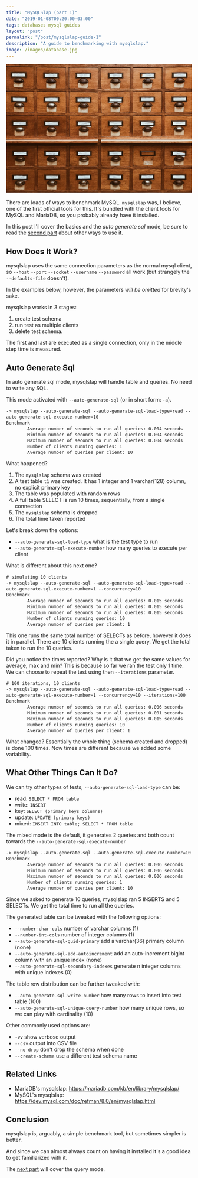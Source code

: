 ```yaml
---
title: "MySQLSlap (part 1)"
date: "2019-01-08T00:20:00-03:00"
tags: databases mysql guides
layout: "post"
permalink: "/post/mysqlslap-guide-1"
description: "A guide to benchmarking with mysqlslap."
image: /images/database.jpg
---
```


![](/images/database.jpg)

There are loads of ways to benchmark MySQL. `mysqlslap` was, I believe, one of the first official tools for this. It's bundled with the client tools for MySQL and MariaDB,
so you probably already have it installed.

In this post I'll cover the basics and the _auto generate sql_ mode, be sure to read the [second part](./mysqlslap-guide-2) about other ways to use it.


## How Does It Work?

mysqlslap uses the same connection parameters as the normal mysql client, so `--host` `--port` `--socket` `--username` `--password` all work
 (but strangely the `--defaults-file` doesn't).

In the examples below, however, the parameters _will be omitted_ for brevity's sake.

mysqlslap works in 3 stages:

1.  create test schema
2.  run test as multiple clients
3.  delete test schema.

The first and last are executed as a single connection, only in the middle step time is measured.


## Auto Generate Sql

In auto generate sql mode, mysqlslap will handle table and queries. No need to write any SQL.

This mode activated with `--auto-generate-sql` (or in short form: `-a`).

```nil
-> mysqlslap --auto-generate-sql --auto-generate-sql-load-type=read --auto-generate-sql-execute-number=10
Benchmark
        Average number of seconds to run all queries: 0.004 seconds
        Minimum number of seconds to run all queries: 0.004 seconds
        Maximum number of seconds to run all queries: 0.004 seconds
        Number of clients running queries: 1
        Average number of queries per client: 10
```

What happened?

1.  The `mysqlslap` schema was created
2.  A test table `t1` was created. It has 1 integer and 1 varchar(128) column, no explicit primary key
3.  The table was populated with random rows
4.  A full table SELECT is run 10 times, sequentially, from a single connection
5.  The `mysqlslap` schema is dropped
6.  The total time taken reported

Let's break down the options:

-   `--auto-generate-sql-load-type` what is the test type to run
-   `--auto-generate-sql-execute-number` how many queries to execute per client

What is different about this next one?

```nil
# simulating 10 clients
-> mysqlslap --auto-generate-sql --auto-generate-sql-load-type=read --auto-generate-sql-execute-number=1 --concurrency=10
Benchmark
        Average number of seconds to run all queries: 0.015 seconds
        Minimum number of seconds to run all queries: 0.015 seconds
        Maximum number of seconds to run all queries: 0.015 seconds
        Number of clients running queries: 10
        Average number of queries per client: 1
```

This one runs the same total number of SELECTs as before, however it does it in parallel.
There are 10 clients running the a single query. We get the total taken to run the 10 queries.

Did you notice the times reported? Why is it that we get the same values for average, max and min?
This is because so far we ran the test only 1 time. We can choose to repeat the test using then `--iterations` parameter.

```nil
# 100 iterations, 10 clients
-> mysqlslap --auto-generate-sql --auto-generate-sql-load-type=read --auto-generate-sql-execute-number=1 --concurrency=10 --iterations=100
Benchmark
        Average number of seconds to run all queries: 0.006 seconds
        Minimum number of seconds to run all queries: 0.001 seconds
        Maximum number of seconds to run all queries: 0.015 seconds
        Number of clients running queries: 10
        Average number of queries per client: 1
```

What changed?
Essentially the whole thing (schema created and dropped) is done 100 times.
Now times are different because we added some variability.


## What Other Things Can It Do?

We can try other types of tests, `--auto-generate-sql-load-type` can be:

-   read: `SELECT * FROM table`
-   write: `INSERT`
-   key: `SELECT (primary keys columns)`
-   update: `UPDATE (primary keys)`
-   mixed: `INSERT INTO table; SELECT * FROM table`

The mixed mode is the default, it generates 2 queries and both count towards the `--auto-generate-sql-execute-number`

```nil
-> mysqlslap --auto-generate-sql --auto-generate-sql-execute-number=10
Benchmark
        Average number of seconds to run all queries: 0.006 seconds
        Minimum number of seconds to run all queries: 0.006 seconds
        Maximum number of seconds to run all queries: 0.006 seconds
        Number of clients running queries: 1
        Average number of queries per client: 10
```

Since we asked to generate 10 queries, mysqlslap ran 5 INSERTS and 5 SELECTs. We get the total time to run all the queries.

The generated table can be tweaked with the following options:

-   `--number-char-cols` number of varchar columns (1)
-   `--number-int-cols` number of integer columns (1)
-   `--auto-generate-sql-guid-primary` add a varchar(36) primary column (none)
-   `--auto-generate-sql-add-autoincrement` add an auto-increment bigint column with an unique index (none)
-   `--auto-generate-sql-secondary-indexes` generate n integer columns with unique indexes (0)

The table row distribution can be further tweaked with:

-   `--auto-generate-sql-write-number` how many rows to insert into test table (100)
-   `--auto-generate-sql-unique-query-number` how many unique rows, so we can play with cardinality (10)

Other commonly used options are:

-   `-vv` show verbose output
-   `--csv` output into CSV file
-   `--no-drop` don't drop the schema when done
-   `--create-schema` use a different test schema name


## Related Links 

-   MariaDB's mysqlslap: <https://mariadb.com/kb/en/library/mysqlslap/>
-   MySQL's mysqlslap: <https://dev.mysql.com/doc/refman/8.0/en/mysqlslap.html>


## Conclusion

mysqlslap is, arguably, a simple benchmark tool, but sometimes simpler is better.

And since we can almost always count on having it installed it's a good idea to get familiarized with it.

The [next part](./mysqlslap-guide-2) will cover the query mode.
